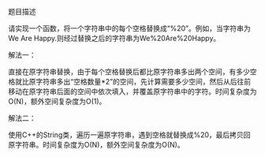 题目描述

请实现一个函数，将一个字符串中的每个空格替换成“%20”。例如，当字符串为We Are Happy.则经过替换之后的字符串为We%20Are%20Happy。

解法一：

直接在原字符串替换，由于每个空格替换后都比原字符串多出两个空间，有多少空格就比原字符串多出“空格数量*2”的空间，先计算需要多少空间，然后从后往前移动在原字符串后面的空间中依次填入，并覆盖原字符串中的字符。时间复杂度为O(N)，额外空间复杂度为O(1)。

解法二：

使用C++的String类，遍历一遍原字符串，遇到空格就替换成%20，最后拷贝回原字符串。时间复杂度为O(N)，额外空间复杂度为O(N)。
